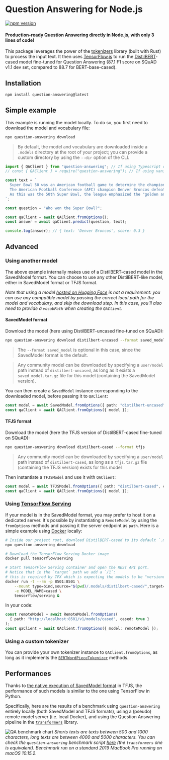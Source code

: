 # Question Answering for Node.js

[![npm version](https://badge.fury.io/js/question-answering.svg)](https://www.npmjs.com/package/question-answering)

#### Production-ready Question Answering directly in Node.js, with only 3 lines of code!

This package leverages the power of the [tokenizers](https://github.com/huggingface/tokenizers) library (built with Rust) to process the input text. It then uses [TensorFlow.js](https://www.tensorflow.org/js) to run the [DistilBERT](https://arxiv.org/abs/1910.01108)-cased model fine-tuned for Question Answering (87.1 F1 score on SQuAD v1.1 dev set, compared to 88.7 for BERT-base-cased).

## Installation

```bash
npm install question-answering@latest
```

## Simple example

This example is running the model locally. To do so, you first need to download the model and vocabulary file:
```bash
npx question-answering download
```

> By default, the model and vocabulary are downloaded inside a `.models` directory at the root of your project; you can provide a custom directory by using the `--dir` option of the CLI.

```typescript
import { QAClient } from "question-answering"; // If using Typescript or Babel
// const { QAClient } = require("question-answering"); // If using vanilla JS

const text = `
  Super Bowl 50 was an American football game to determine the champion of the National Football League (NFL) for the 2015 season.
  The American Football Conference (AFC) champion Denver Broncos defeated the National Football Conference (NFC) champion Carolina Panthers 24–10 to earn their third Super Bowl title. The game was played on February 7, 2016, at Levi's Stadium in the San Francisco Bay Area at Santa Clara, California.
  As this was the 50th Super Bowl, the league emphasized the "golden anniversary" with various gold-themed initiatives, as well as temporarily suspending the tradition of naming each Super Bowl game with Roman numerals (under which the game would have been known as "Super Bowl L"), so that the logo could prominently feature the Arabic numerals 50.
`;

const question = "Who won the Super Bowl?";

const qaClient = await QAClient.fromOptions();
const answer = await qaClient.predict(question, text);

console.log(answer); // { text: 'Denver Broncos', score: 0.3 }
```

## Advanced

### Using another model

The above example internally makes use of a DistilBERT-cased model in the SavedModel format. You can choose to use any other DistilBERT-like model, either in SavedModel format or TFJS format.

_Note that using a model [hosted on Hugging Face](https://huggingface.co/models) is not a requirement: you can use any compatible model by passing the correct local path for the model and vocabulary, and skip the download step. In this case, you'll also need to provide a `vocabPath` when creating the `QAClient`._

#### SavedModel format

Download the model (here using DistilBERT-uncased fine-tuned on SQuAD):
```bash
npx question-answering download distilbert-uncased --format saved_model
```

> The `--format saved_model` is optional in this case, since the SavedModel format is the default.

> Any community model can be downloaded by specifying a `user/model` path instead of `distilbert-uncased`, as long as it exists a `saved_model.tar.gz` file for this model (containing the SavedModel version).

You can then create a `SavedModel` instance corresponding to the downloaded model, before passing it to `QAClient`:
```typescript
const model = await SavedModel.fromOptions({ path: "distilbert-uncased", cased: false });
const qaClient = await QAClient.fromOptions({ model });
```

#### TFJS format

Download the model (here the TFJS version of DistilBERT-cased fine-tuned on SQuAD):
```bash
npx question-answering download distilbert-cased --format tfjs
```

> Any community model can be downloaded by specifying a `user/model` path instead of `distilbert-cased`, as long as a `tfjs.tar.gz` file (containing the TFJS version) exists for this model

Then instantiate a `TFJSModel` and use it with `QAClient`:
```typescript
const model = await TFJSModel.fromOptions({ path: "distilbert-cased", cased: true });
const qaClient = await QAClient.fromOptions({ model });
```

<a name="remote-model"></a>
### Using [TensorFlow Serving](https://www.tensorflow.org/tfx/guide/serving)

If your model is in the SavedModel format, you may prefer to host it on a dedicated server. It's possible by instantiating a `RemoteModel` by using the `fromOptions` methods and passing it the server endpoint as `path`. Here is a simple example using [Docker](https://www.tensorflow.org/tfx/serving/docker) locally:

```bash
# Inside our project root, download DistilBERT-cased to its default `.models` location
npx question-answering download

# Download the TensorFlow Serving Docker image
docker pull tensorflow/serving

# Start TensorFlow Serving container and open the REST API port.
# Notice that in the `target` path we add a `/1`:
# this is required by TFX which is expecting the models to be "versioned"
docker run -t --rm -p 8501:8501 \
    --mount type=bind,source="$(pwd)/.models/distilbert-cased/",target="/models/cased/1" \
    -e MODEL_NAME=cased \
    tensorflow/serving &
```

In your code:

```typescript
const remoteModel = await RemoteModel.fromOptions(
  { path: "http://localhost:8501/v1/models/cased", cased: true }
);
const qaClient = await QAClient.fromOptions({ model: remoteModel });
```

### Using a custom tokenizer

You can provide your own tokenizer instance to `QAClient.fromOptions`, as long as it implements the [`BERTWordPieceTokenizer`](https://github.com/huggingface/tokenizers/blob/master/bindings/node/lib/implementations/tokenizers/bert-wordpiece.tokenizer.ts) methods.

## Performances

Thanks to [the native execution of SavedModel format](https://groups.google.com/a/tensorflow.org/d/msg/tfjs/Xtf6s1Bpkr0/7-Eqn8soAwAJ) in TFJS, the performance of such models is similar to the one using TensorFlow in Python.

Specifically, here are the results of a benchmark using `question-answering` entirely locally (both SavedModel and TFJS formats), using a (pseudo) remote model server (i.e. local Docker), and using the Question Answering pipeline in the [`transformers`](https://github.com/huggingface/transformers) library.

![QA benchmark chart](https://docs.google.com/spreadsheets/d/e/2PACX-1vRCprbDB9T8nwdOpRv2pmlOXWKw3vVOx5P2jbn7hipjCyaGRuQS3u5KWpE7ux5Q0jbqT9HFVMivkI4x/pubchart?oid=2051609279&format=image)
_Shorts texts are texts between 500 and 1000 characters, long texts are between 4000 and 5000 characters. You can check the `question-answering` benchmark script [here](./scripts/benchmark.js) (the `transformers` one is equivalent). Benchmark run on a standard 2019 MacBook Pro running on macOS 10.15.2._
